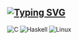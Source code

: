 ## [![Typing SVG](https://readme-typing-svg.herokuapp.com?size=24&duration=4000&color=F77272&lines=Hello!%2C+My+name+is+Luís;Student+of+Computer+Science)](https://git.io/typing-svg)

![C](https://img.shields.io/badge/Code-C-blue)
![Haskell](https://img.shields.io/badge/Code-Haskell-purple)
![Linux](https://img.shields.io/badge/OS-Linux-green)



